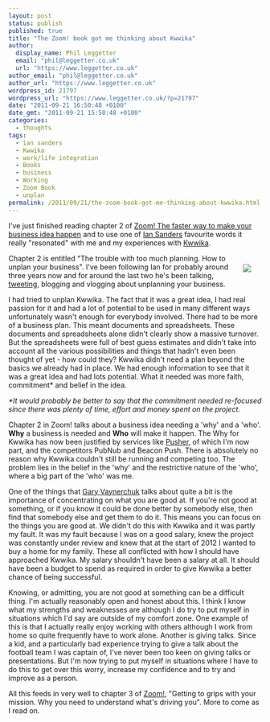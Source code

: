```yaml
---
layout: post
status: publish
published: true
title: "The Zoom! book got me thinking about Kwwika"
author:
  display_name: Phil Leggetter
  email: "phil@leggetter.co.uk"
  url: "https://www.leggetter.co.uk"
author_email: "phil@leggetter.co.uk"
author_url: "https://www.leggetter.co.uk"
wordpress_id: 21797
wordpress_url: "https://www.leggetter.co.uk/?p=21797"
date: "2011-09-21 16:50:48 +0100"
date_gmt: "2011-09-21 15:50:48 +0100"
categories:
  - thoughts
tags:
  - ian sanders
  - Kwwika
  - work/life integration
  - Books
  - business
  - Working
  - Zoom Book
  - unplan
permalink: /2011/09/21/the-zoom-book-got-me-thinking-about-kwwika.html
---
```


<p>I've just finished reading chapter 2 of <a href="http://www.amazon.co.uk/gp/product/0273755676/ref=as_li_ss_tl?ie=UTF8&amp;tag=philleggsoftc-21&amp;linkCode=as2&amp;camp=1634&amp;creative=19450&amp;creativeASIN=0273755676">Zoom! The faster way to make your business idea happen</a> and to use one of <a href="http://scrambledup.blogspot.com/">Ian Sanders</a> favourite words it really "resonated" with me and my experiences with <a href="http://kwwika.com/">Kwwika</a>.</p>
<div style="margin:20px;text-align:centre; float:right;"><a href="http://www.amazon.co.uk/gp/product/0273755676/ref=as_li_ss_il?ie=UTF8&tag=philleggsoftc-21&linkCode=as2&camp=1634&creative=19450&creativeASIN=0273755676"><img border="0" src="http://ws.assoc-amazon.co.uk/widgets/q?_encoding=UTF8&Format=_SL160_&ASIN=0273755676&MarketPlace=GB&ID=AsinImage&WS=1&tag=philleggsoftc-21&ServiceVersion=20070822" ></a><img src="http://www.assoc-amazon.co.uk/e/ir?t=philleggsoftc-21&l=as2&o=2&a=0273755676" width="1" height="1" border="0" alt="" style="border:none !important; margin:0px !important;" /></div>
<p>Chapter 2 is entitled "The trouble with too much planning. How to unplan your business". I've been following Ian for probably around three years now and for around the last two he's been talking, <a href="http://twitter.com/iansanders">tweeting</a>, blogging and vlogging about unplanning your business.</p>

<p>I had tried to unplan Kwwika. The fact that it was a great idea, I had real passion for it and had a lot of potential to be used in many different ways unfortunately wasn't enough for everybody involved. There had to be more of a business plan. This meant documents and spreadsheets. These documents and spreadsheets alone didn't clearly show a massive turnover. But the spreadsheets were full of best guess estimates and didn't take into account all the various possibilities and things that hadn't even been thought of yet - how could they? Kwwika didn't need a plan beyond the basics we already had in place. We had enough information to see that it was a great idea and had lots potential. What it needed was more faith, commitment* and belief in the idea.</p>
<p><em>*It would probably be better to say that the commitment needed re-focused since there was plenty of time, effort and money spent on the project.</em></p>
<p>Chapter 2 in Zoom! talks about a business idea needing a 'why' and a 'who'. <strong>Why</strong> a business is needed and <strong>Who</strong> will make it happen. The Why for Kwwika has now been justified by services like <a href="http://pusher.com">Pusher</a>, of which I'm now part, and the competitors PubNub and Beacon Push. There is absolutely no reason why Kwwika couldn't still be running and competing too. The problem lies in the belief in the 'why' and the restrictive nature of the 'who', where a big part of the 'who' was me.</p>
<p>One of the things that <a href="http://www.garyvaynerchuk.com">Gary Vaynerchuk</a> talks about quite a bit is the importance of concentrating on what you are good at. If you're not good at something, or if you know it could be done better by somebody else, then find that somebody else and get them to do it. This means you can focus on the things you are good at. We didn't do this with Kwwika and it was partly my fault. It was my fault because I was on a good salary, knew the project was constantly under review and knew that at the start of 2012 I wanted to buy a home for my family. These all conflicted with how I should have approached Kwwika. My salary shouldn't have been a salary at all. It should have been a budget to spend as required in order to give Kwwika a better chance of being successful.</p>
<p>Knowing, or admitting, you are not good at something can be a difficult thing. I'm actually reasonably open and honest about this. I think I know what my strengths and weaknesses are although I do try to put myself in situations which I'd say are outside of my comfort zone. One example of this is that I actually really enjoy working with others although I work from home so quite frequently have to work alone. Another is giving talks. Since a kid, and a particularly bad experience trying to give a talk about the football team I was captain of, I've never been too keen on giving talks or presentations. But I'm now trying to put myself in situations where I have to do this to get over this worry, increase my confidence and to try and improve as a person.</p>
<p>All this feeds in very well to chapter 3 of <a href="http://www.amazon.co.uk/gp/product/0273755676/ref=as_li_ss_tl?ie=UTF8&tag=philleggsoftc-21&linkCode=as2&camp=1634&creative=19450&creativeASIN=0273755676">Zoom!</a>, "Getting to grips with your mission. Why you need to understand what's driving you". More to come as I read on.</p>
